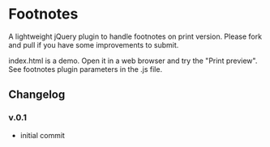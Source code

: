 # Footnotes

A lightweight jQuery plugin to handle footnotes on print version. Please fork and pull if you have some improvements to submit.

index.html is a demo. Open it in a web browser and try the "Print preview".
See footnotes plugin parameters in the .js file.

## Changelog

### v.0.1

 - initial commit